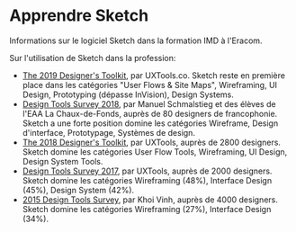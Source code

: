 # Apprendre Sketch

Informations sur le logiciel Sketch dans la formation IMD à l'Eracom.

Sur l'utilisation de Sketch dans la profession:

* [The 2019 Designer's Toolkit](https://uxtools.co/survey-2019/#toolkit), par UXTools.co. Sketch reste en première place dans les catégories "User Flows & Site Maps", Wireframing, UI Design, Prototyping (dépasse InVision), Design Systems.
* [Design Tools Survey 2018](https://eaa-imd.github.io/designtools/), par Manuel Schmalstieg et des élèves de l'EAA La Chaux-de-Fonds, auprès de 80 designers de francophonie. Sketch a une forte position domine les catégories Wireframe, Design d'interface, Prototypage, Systèmes de design. 
* [The 2018 Designer's Toolkit](https://uxtools.co/survey-2018/#toolkit), par UXTools, auprès de 2800 designers. Sketch domine les catégories User Flow Tools, Wireframing, UI Design, Design System Tools.
* [Design Tools Survey 2017](https://uxtools.co/survey-2017/), par UXTools, auprès de 2000 designers. Sketch domine les catégories Wireframing (48%), Interface Design (45%), Design System (42%).
* [2015 Design Tools Survey](https://tools.subtraction.com/), par Khoi Vinh, auprès de 4000 designers. Sketch domine les catégories Wireframing (27%), Interface Design (34%).
